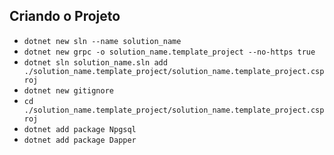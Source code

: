 ## Criando o Projeto

* ```dotnet new sln --name solution_name```
* ```dotnet new grpc -o solution_name.template_project --no-https true```
* ```dotnet sln solution_name.sln add ./solution_name.template_project/solution_name.template_project.csproj```
* ```dotnet new gitignore```
* ```cd ./solution_name.template_project/solution_name.template_project.csproj```
* ```dotnet add package Npgsql```
* ```dotnet add package Dapper```